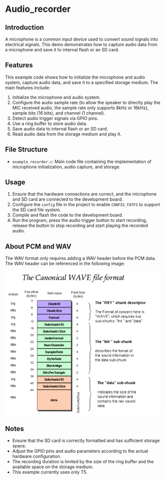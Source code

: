 # Audio_recorder

## Introduction

A microphone is a common input device used to convert sound signals into electrical signals. This demo demonstrates how to capture audio data from a microphone and save it to internal flash or an SD card.

## Features

This example code shows how to initialize the microphone and audio system, capture audio data, and save it to a specified storage medium. The main features include:

1. Initialize the microphone and audio system.
2. Configure the audio sample rate (to allow the speaker to directly play the MIC received audio, the sample rate only supports 8kHz or 16kHz), sample bits (16 bits), and channel (1 channel).
3. Detect audio trigger signals via GPIO pins.
4. Use a ring buffer to store audio data.
5. Save audio data to internal flash or an SD card.
6. Read audio data from the storage medium and play it.

## File Structure

- `example_recorder.c`: Main code file containing the implementation of microphone initialization, audio capture, and storage.

## Usage

1. Ensure that the hardware connections are correct, and the microphone and SD card are connected to the development board.
2. Configure the `config` file in the project to enable `CONFIG_FATFS` to support the SD card file system.
3. Compile and flash the code to the development board.
4. Run the program, press the audio trigger button to start recording, release the button to stop recording and start playing the recorded audio.

## About PCM and WAV
The WAV format only requires adding a WAV header before the PCM data. The WAV header can be referenced in the following image:

![wav_head](./wav_head.png)

## Notes

- Ensure that the SD card is correctly formatted and has sufficient storage space.
- Adjust the GPIO pins and audio parameters according to the actual hardware configuration.
- The recording duration is limited by the size of the ring buffer and the available space on the storage medium.
- This example currently uses only T5.
